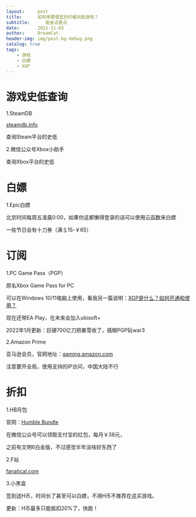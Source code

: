 ```yaml
---
layout:     post
title:      如何用更便宜的价格玩到游戏？
subtitle:      能省点是点
date:       2021-11-03
author:     DreamCat
header-img: img/post-bg-debug.png
catalog: true
tags:
    - 游戏
    - 白嫖
    - XGP
---
```



# 游戏史低查询

1.SteamDB

<a href="https://steamdb.info/" target="_blank">steamdb.info</a>

查询Steam平台的史低

2.微信公众号Xbox小助手

查询Xbox平台的史低

# 白嫖

1.Epic白嫖

北京时间每周五凌晨0:00，如果你这都懒得登录的话可以使用云函数来白嫖

一些节日会有十刀券（满＄15-￥65）

# 订阅

1.PC Game Pass（PGP）

原名Xbox Game Pass for PC

可以在Windows 10/11电脑上使用，看我另一篇说明：<a href="https://dreamingcats.github.io/2021/11/03/%E5%A6%82%E4%BD%95%E5%BC%80%E9%80%9A%E5%92%8C%E4%BD%BF%E7%94%A8XGP/" target="_blank">XGP是什么？如何开通和使用？</a>

现在还带EA Play，在未来会加入ubisoft+

2022年1月更新：巨硬700亿刀把暴雪收了，插眼PGP玩war3

2.Amazon Prime

亚马逊会员，官网地址：<a href="https://gaming.amazon.com/home" target="_blank">gaming.amazon.com</a>

注意要开全局，使用支持的IP访问，中国大陆不行

# 折扣

1.HB月包

官网：<a href="https://www.humblebundle.com/" target="_blank">Humble Bundle</a>

在微信公众号可以领取支付宝的红包，每月￥38元，

之前有文明6白金版，不过感觉半年没啥好东西了

2.F站

<a href="https://www.fanatical.com/" target="_blank">fanatical.com</a>

3.小黑盒

签到送H币，时间长了甚至可以白嫖，不用H币不推荐在这买游戏。

更新：H币最多只能抵扣20%了，快跑！